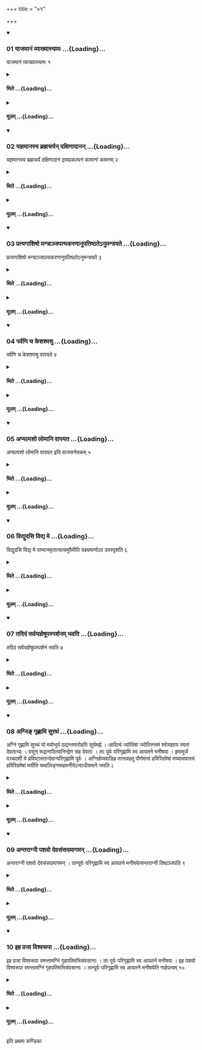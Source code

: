 +++
title = "०१"

+++

<div class="js_include" includetitle="true" newlevelforh1="3" unfilled url="/vedAH_yajuH/taittirIyam/sUtram/ApastambaH/shrautam/vishvAsa-prastutiH/04/01/01_yAjamAnaM_vyAkhyAsyAmaH.md">
<details open><summary><h3>01 याजमानं व्याख्यास्यामः ...{Loading}...</h3></summary>

याजमानं व्याख्यास्यामः १
</details>
</div>
<div class="js_include collapsed" newlevelforh1="4" title="थिते" unfilled url="/vedAH_yajuH/taittirIyam/sUtram/ApastambaH/shrautam/thite/04/01/01_yAjamAnaM_vyAkhyAsyAmaH.md">
<details><summary><h4>थिते ...{Loading}...</h4></summary>

याजमानं व्याख्यास्यामः १
</details>
</div>
<div class="js_include collapsed" newlevelforh1="4" title="मूलम्" unfilled url="/vedAH_yajuH/taittirIyam/sUtram/ApastambaH/shrautam/mUlam/04/01/01_yAjamAnaM_vyAkhyAsyAmaH.md">
<details><summary><h4>मूलम् ...{Loading}...</h4></summary>

याजमानं व्याख्यास्यामः १
</details>
</div>
<div class="js_include" includetitle="true" newlevelforh1="3" unfilled url="/vedAH_yajuH/taittirIyam/sUtram/ApastambaH/shrautam/vishvAsa-prastutiH/04/01/02_yajnamAnasya_brahmacharyan_daxiNAdAnan.md">
<details open><summary><h3>02 यज्ञमानस्य ब्रह्मचर्यन् दक्षिणादानन् ...{Loading}...</h3></summary>

यज्ञमानस्य ब्रह्मचर्यं दक्षिणादानं द्रव्यप्रकल्पनं कामानां कामनम् २
</details>
</div>
<div class="js_include collapsed" newlevelforh1="4" title="थिते" unfilled url="/vedAH_yajuH/taittirIyam/sUtram/ApastambaH/shrautam/thite/04/01/02_yajnamAnasya_brahmacharyan_daxiNAdAnan.md">
<details><summary><h4>थिते ...{Loading}...</h4></summary>

यज्ञमानस्य ब्रह्मचर्यं दक्षिणादानं द्रव्यप्रकल्पनं कामानां कामनम् २
</details>
</div>
<div class="js_include collapsed" newlevelforh1="4" title="मूलम्" unfilled url="/vedAH_yajuH/taittirIyam/sUtram/ApastambaH/shrautam/mUlam/04/01/02_yajnamAnasya_brahmacharyan_daxiNAdAnan.md">
<details><summary><h4>मूलम् ...{Loading}...</h4></summary>

यज्ञमानस्य ब्रह्मचर्यं दक्षिणादानं द्रव्यप्रकल्पनं कामानां कामनम् २
</details>
</div>
<div class="js_include" includetitle="true" newlevelforh1="3" unfilled url="/vedAH_yajuH/taittirIyam/sUtram/ApastambaH/shrautam/vishvAsa-prastutiH/04/01/03_pratyagAshiSho_mantrAnjapatyakaraNAnupatiShThate-numantrayate.md">
<details open><summary><h3>03 प्रत्यगाशिषो मन्त्राञ्जपत्यकरणानुपतिष्ठतेऽनुमन्त्रयते ...{Loading}...</h3></summary>

प्रत्यगाशिषो मन्त्राञ्जपत्यकरणानुपतिष्ठतेऽनुमन्त्रयते ३
</details>
</div>
<div class="js_include collapsed" newlevelforh1="4" title="थिते" unfilled url="/vedAH_yajuH/taittirIyam/sUtram/ApastambaH/shrautam/thite/04/01/03_pratyagAshiSho_mantrAnjapatyakaraNAnupatiShThate-numantrayate.md">
<details><summary><h4>थिते ...{Loading}...</h4></summary>

प्रत्यगाशिषो मन्त्राञ्जपत्यकरणानुपतिष्ठतेऽनुमन्त्रयते ३
</details>
</div>
<div class="js_include collapsed" newlevelforh1="4" title="मूलम्" unfilled url="/vedAH_yajuH/taittirIyam/sUtram/ApastambaH/shrautam/mUlam/04/01/03_pratyagAshiSho_mantrAnjapatyakaraNAnupatiShThate-numantrayate.md">
<details><summary><h4>मूलम् ...{Loading}...</h4></summary>

प्रत्यगाशिषो मन्त्राञ्जपत्यकरणानुपतिष्ठतेऽनुमन्त्रयते ३
</details>
</div>
<div class="js_include" includetitle="true" newlevelforh1="3" unfilled url="/vedAH_yajuH/taittirIyam/sUtram/ApastambaH/shrautam/vishvAsa-prastutiH/04/01/04_parvaNi_cha_keshashmashru.md">
<details open><summary><h3>04 पर्वणि च केशश्मश्रु ...{Loading}...</h3></summary>

पर्वणि च केशश्मश्रु वापयते ४
</details>
</div>
<div class="js_include collapsed" newlevelforh1="4" title="थिते" unfilled url="/vedAH_yajuH/taittirIyam/sUtram/ApastambaH/shrautam/thite/04/01/04_parvaNi_cha_keshashmashru.md">
<details><summary><h4>थिते ...{Loading}...</h4></summary>

पर्वणि च केशश्मश्रु वापयते ४
</details>
</div>
<div class="js_include collapsed" newlevelforh1="4" title="मूलम्" unfilled url="/vedAH_yajuH/taittirIyam/sUtram/ApastambaH/shrautam/mUlam/04/01/04_parvaNi_cha_keshashmashru.md">
<details><summary><h4>मूलम् ...{Loading}...</h4></summary>

पर्वणि च केशश्मश्रु वापयते ४
</details>
</div>
<div class="js_include" includetitle="true" newlevelforh1="3" unfilled url="/vedAH_yajuH/taittirIyam/sUtram/ApastambaH/shrautam/vishvAsa-prastutiH/04/01/05_apyalpasho_lomAni_vApayata.md">
<details open><summary><h3>05 अप्यल्पशो लोमानि वापयत ...{Loading}...</h3></summary>

अप्यल्पशो लोमानि वापयत इति वाजसनेयकम् ५
</details>
</div>
<div class="js_include collapsed" newlevelforh1="4" title="थिते" unfilled url="/vedAH_yajuH/taittirIyam/sUtram/ApastambaH/shrautam/thite/04/01/05_apyalpasho_lomAni_vApayata.md">
<details><summary><h4>थिते ...{Loading}...</h4></summary>

अप्यल्पशो लोमानि वापयत इति वाजसनेयकम् ५
</details>
</div>
<div class="js_include collapsed" newlevelforh1="4" title="मूलम्" unfilled url="/vedAH_yajuH/taittirIyam/sUtram/ApastambaH/shrautam/mUlam/04/01/05_apyalpasho_lomAni_vApayata.md">
<details><summary><h4>मूलम् ...{Loading}...</h4></summary>

अप्यल्पशो लोमानि वापयत इति वाजसनेयकम् ५
</details>
</div>
<div class="js_include" includetitle="true" newlevelforh1="3" unfilled url="/vedAH_yajuH/taittirIyam/sUtram/ApastambaH/shrautam/vishvAsa-prastutiH/04/01/06_vidyudasi_vidya_me.md">
<details open><summary><h3>06 विद्युदसि विद्य मे ...{Loading}...</h3></summary>

विद्युदसि विद्य मे पाप्मानमृतात्सत्यमुपैमीति यक्ष्यमाणोऽप उपस्पृशति ६
</details>
</div>
<div class="js_include collapsed" newlevelforh1="4" title="थिते" unfilled url="/vedAH_yajuH/taittirIyam/sUtram/ApastambaH/shrautam/thite/04/01/06_vidyudasi_vidya_me.md">
<details><summary><h4>थिते ...{Loading}...</h4></summary>

विद्युदसि विद्य मे पाप्मानमृतात्सत्यमुपैमीति यक्ष्यमाणोऽप उपस्पृशति ६
</details>
</div>
<div class="js_include collapsed" newlevelforh1="4" title="मूलम्" unfilled url="/vedAH_yajuH/taittirIyam/sUtram/ApastambaH/shrautam/mUlam/04/01/06_vidyudasi_vidya_me.md">
<details><summary><h4>मूलम् ...{Loading}...</h4></summary>

विद्युदसि विद्य मे पाप्मानमृतात्सत्यमुपैमीति यक्ष्यमाणोऽप उपस्पृशति ६
</details>
</div>
<div class="js_include" includetitle="true" newlevelforh1="3" unfilled url="/vedAH_yajuH/taittirIyam/sUtram/ApastambaH/shrautam/vishvAsa-prastutiH/04/01/07_tadidaM_sarvayajneShUpasparshanam_bhavati.md">
<details open><summary><h3>07 तदिदं सर्वयज्ञेषूपस्पर्शनम् भवति ...{Loading}...</h3></summary>

तदिदं सर्वयज्ञेषूपस्पर्शनं भवति ७
</details>
</div>
<div class="js_include collapsed" newlevelforh1="4" title="थिते" unfilled url="/vedAH_yajuH/taittirIyam/sUtram/ApastambaH/shrautam/thite/04/01/07_tadidaM_sarvayajneShUpasparshanam_bhavati.md">
<details><summary><h4>थिते ...{Loading}...</h4></summary>

तदिदं सर्वयज्ञेषूपस्पर्शनं भवति ७
</details>
</div>
<div class="js_include collapsed" newlevelforh1="4" title="मूलम्" unfilled url="/vedAH_yajuH/taittirIyam/sUtram/ApastambaH/shrautam/mUlam/04/01/07_tadidaM_sarvayajneShUpasparshanam_bhavati.md">
<details><summary><h4>मूलम् ...{Loading}...</h4></summary>

तदिदं सर्वयज्ञेषूपस्पर्शनं भवति ७
</details>
</div>
<div class="js_include" includetitle="true" newlevelforh1="3" unfilled url="/vedAH_yajuH/taittirIyam/sUtram/ApastambaH/shrautam/vishvAsa-prastutiH/04/01/08_agni~N_gRhNAmi_surathaM.md">
<details open><summary><h3>08 अग्निङ् गृह्णामि सुरथं ...{Loading}...</h3></summary>

अग्निं गृह्णामि सुरथं यो मयोभूर्य उद्यन्तमारोहति सूर्यमह्ने । आदित्यं ज्योतिषां ज्योतिरुत्तमं श्वोयज्ञाय रमतां देवताभ्यः । वसून् रूद्रानादित्यानिन्द्रेण सह देवताः । ताः पूर्वः परिगृह्णामि स्व आयतने मनीषया । इमामूर्जं पञ्चदशीं ये प्रविष्टास्तान्देवान्परिगृह्णामि पूर्वः । अग्निर्हव्यवाडिह तानावहतु पौर्णमासं हविरिदमेषां मय्यामावास्यं हविरिदमेषां मयीति यथालिङ्गमाहवनीयेऽन्वाधीयमाने जपति ८
</details>
</div>
<div class="js_include collapsed" newlevelforh1="4" title="थिते" unfilled url="/vedAH_yajuH/taittirIyam/sUtram/ApastambaH/shrautam/thite/04/01/08_agni~N_gRhNAmi_surathaM.md">
<details><summary><h4>थिते ...{Loading}...</h4></summary>

अग्निं गृह्णामि सुरथं यो मयोभूर्य उद्यन्तमारोहति सूर्यमह्ने । आदित्यं ज्योतिषां ज्योतिरुत्तमं श्वोयज्ञाय रमतां देवताभ्यः । वसून् रूद्रानादित्यानिन्द्रेण सह देवताः । ताः पूर्वः परिगृह्णामि स्व आयतने मनीषया । इमामूर्जं पञ्चदशीं ये प्रविष्टास्तान्देवान्परिगृह्णामि पूर्वः । अग्निर्हव्यवाडिह तानावहतु पौर्णमासं हविरिदमेषां मय्यामावास्यं हविरिदमेषां मयीति यथालिङ्गमाहवनीयेऽन्वाधीयमाने जपति ८
</details>
</div>
<div class="js_include collapsed" newlevelforh1="4" title="मूलम्" unfilled url="/vedAH_yajuH/taittirIyam/sUtram/ApastambaH/shrautam/mUlam/04/01/08_agni~N_gRhNAmi_surathaM.md">
<details><summary><h4>मूलम् ...{Loading}...</h4></summary>

अग्निं गृह्णामि सुरथं यो मयोभूर्य उद्यन्तमारोहति सूर्यमह्ने । आदित्यं ज्योतिषां ज्योतिरुत्तमं श्वोयज्ञाय रमतां देवताभ्यः । वसून् रूद्रानादित्यानिन्द्रेण सह देवताः । ताः पूर्वः परिगृह्णामि स्व आयतने मनीषया । इमामूर्जं पञ्चदशीं ये प्रविष्टास्तान्देवान्परिगृह्णामि पूर्वः । अग्निर्हव्यवाडिह तानावहतु पौर्णमासं हविरिदमेषां मय्यामावास्यं हविरिदमेषां मयीति यथालिङ्गमाहवनीयेऽन्वाधीयमाने जपति ८
</details>
</div>
<div class="js_include" includetitle="true" newlevelforh1="3" unfilled url="/vedAH_yajuH/taittirIyam/sUtram/ApastambaH/shrautam/vishvAsa-prastutiH/04/01/09_antarAgnI_pashavo_devasaMsadamAgaman.md">
<details open><summary><h3>09 अन्तराग्नी पशवो देवसंसदमागमन् ...{Loading}...</h3></summary>

अन्तराग्नी पशवो देवसंसदमागमन् । तान्पूर्वः परिगृह्णामि स्व आयतने मनीषयेत्यन्तराग्नी तिष्ठञ्जपति ९
</details>
</div>
<div class="js_include collapsed" newlevelforh1="4" title="थिते" unfilled url="/vedAH_yajuH/taittirIyam/sUtram/ApastambaH/shrautam/thite/04/01/09_antarAgnI_pashavo_devasaMsadamAgaman.md">
<details><summary><h4>थिते ...{Loading}...</h4></summary>

अन्तराग्नी पशवो देवसंसदमागमन् । तान्पूर्वः परिगृह्णामि स्व आयतने मनीषयेत्यन्तराग्नी तिष्ठञ्जपति ९
</details>
</div>
<div class="js_include collapsed" newlevelforh1="4" title="मूलम्" unfilled url="/vedAH_yajuH/taittirIyam/sUtram/ApastambaH/shrautam/mUlam/04/01/09_antarAgnI_pashavo_devasaMsadamAgaman.md">
<details><summary><h4>मूलम् ...{Loading}...</h4></summary>

अन्तराग्नी पशवो देवसंसदमागमन् । तान्पूर्वः परिगृह्णामि स्व आयतने मनीषयेत्यन्तराग्नी तिष्ठञ्जपति ९
</details>
</div>
<div class="js_include" includetitle="true" newlevelforh1="3" unfilled url="/vedAH_yajuH/taittirIyam/sUtram/ApastambaH/shrautam/vishvAsa-prastutiH/04/01/10_iha_prajA_vishvarUpA.md">
<details open><summary><h3>10 इह प्रजा विश्वरूपा ...{Loading}...</h3></summary>

इह प्रजा विश्वरूपा रमन्तामग्निं गृहपतिमभिसंवसानाः । ताः पूर्वः परिगृह्णामि स्व आयतने मनीषया । इह पशवो विश्वरूपा रमन्तामग्निं गृहपतिमभिसंवसानाः । तान्पूर्वः परिगृह्णामि स्व आयतने मनीषयेति गार्हपत्यम् १०
</details>
</div>
<div class="js_include collapsed" newlevelforh1="4" title="थिते" unfilled url="/vedAH_yajuH/taittirIyam/sUtram/ApastambaH/shrautam/thite/04/01/10_iha_prajA_vishvarUpA.md">
<details><summary><h4>थिते ...{Loading}...</h4></summary>

इह प्रजा विश्वरूपा रमन्तामग्निं गृहपतिमभिसंवसानाः । ताः पूर्वः परिगृह्णामि स्व आयतने मनीषया । इह पशवो विश्वरूपा रमन्तामग्निं गृहपतिमभिसंवसानाः । तान्पूर्वः परिगृह्णामि स्व आयतने मनीषयेति गार्हपत्यम् १०
</details>
</div>
<div class="js_include collapsed" newlevelforh1="4" title="मूलम्" unfilled url="/vedAH_yajuH/taittirIyam/sUtram/ApastambaH/shrautam/mUlam/04/01/10_iha_prajA_vishvarUpA.md">
<details><summary><h4>मूलम् ...{Loading}...</h4></summary>

इह प्रजा विश्वरूपा रमन्तामग्निं गृहपतिमभिसंवसानाः । ताः पूर्वः परिगृह्णामि स्व आयतने मनीषया । इह पशवो विश्वरूपा रमन्तामग्निं गृहपतिमभिसंवसानाः । तान्पूर्वः परिगृह्णामि स्व आयतने मनीषयेति गार्हपत्यम् १०
</details>
</div>

  
इति प्रथमा कण्डिका 
